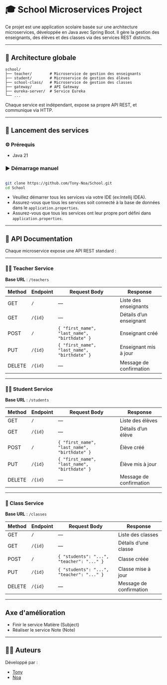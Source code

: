 
# 🎓 School Microservices Project

Ce projet est une application scolaire basée sur une architecture microservices, développée en Java avec Spring Boot. Il gère la gestion des enseignants, des élèves et des classes via des services REST distincts.

---

## 🧱 Architecture globale

```plaintext
school/
├── teacher/        # Microservice de gestion des enseignants
├── student/        # Microservice de gestion des élèves
├── school-class/   # Microservice de gestion des classes
├── gateway/        # API Gateway
├── eureka-server/  # Service Eureka
└── ...
```

Chaque service est indépendant, expose sa propre API REST, et communique via HTTP.

---

## 🚀 Lancement des services

### ⚙️ Prérequis
- Java 21

### ▶️ Démarrage manuel

```bash

git clone https://github.com/Tony-Noa/School.git
cd School
```

- Veuillez démarrer tous les services via votre IDE (ex:Intellij IDEA).
- Assurez-vous que tous les services soit connecté à la base de données dans le `application.properties`.
- Assurez-vous que tous les services ont leur propre port défini dans `application.properties`.

---

## 📘 API Documentation

Chaque microservice expose une API REST standard :

---

### 👨‍🏫 Teacher Service

**Base URL** : `/teachers`

| Method | Endpoint       | Request Body                                 | Response |
|--------|----------------|----------------------------------------------|----------|
| GET    | `/`            | —                                            | Liste des enseignants |
| GET    | `/{id}`        | —                                            | Détails d’un enseignant |
| POST   | `/`            | `{ "first_name", "last_name", "birthdate" }` | Enseignant créé |
| PUT    | `/{id}`        | `{ "first_name", "last_name", "birthdate" }` | Enseignant mis à jour |
| DELETE | `/{id}`        | —                                            | Message de confirmation |

---

### 👩‍🎓 Student Service

**Base URL** : `/students`

| Method | Endpoint       | Request Body                                      | Response |
|--------|----------------|---------------------------------------------------|----------|
| GET    | `/`            | —                                                 | Liste des élèves |
| GET    | `/{id}`        | —                                                 | Détails d’un élève |
| POST   | `/`            | `{ "first_name", "last_name", "birthdate" }`      | Élève créé |
| PUT    | `/{id}`        | `{ "first_name", "last_name", "birthdate" }`      | Élève mis à jour |
| DELETE | `/{id}`        | —                                                 | Message de confirmation |

---

### 🏫 Class Service

**Base URL** : `/classes`

| Method | Endpoint       | Request Body                                | Response |
|--------|----------------|---------------------------------------------|----------|
| GET    | `/`            | —                                           | Liste des classes |
| GET    | `/{id}`        | —                                           | Détails d’une classe |
| POST   | `/`            | `{ "students": "...", "teacher": "..." }`   | Classe créée |
| PUT    | `/{id}`        | `{ "students": "...", "teacher": "..." }`   | Classe mise à jour |
| DELETE | `/{id}`        | —                                           | Message de confirmation |

---

## Axe d'amélioration 
- Finir le service Matière (Subject)
- Réaliser le service Note (Note)

---

## 🧑‍💻 Auteurs

Développé par :
- [Tony](https://github.com/tonyl59)
- [Noa](https://github.com/NScelles)

